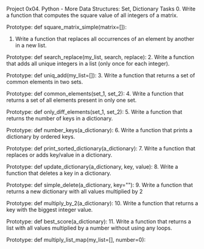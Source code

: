 Project 0x04. Python - More Data Structures: Set, Dictionary
Tasks
0. Write a function that computes the square value of all integers of a matrix.

Prototype: def square_matrix_simple(matrix=[]):
1. Write a function that replaces all occurrences of an element by another in a new list.

Prototype: def search_replace(my_list, search, replace):
2. Write a function that adds all unique integers in a list (only once for each integer).

Prototype: def uniq_add(my_list=[]):
3. Write a function that returns a set of common elements in two sets.

Prototype: def common_elements(set_1, set_2):
4. Write a function that returns a set of all elements present in only one set.

Prototype: def only_diff_elements(set_1, set_2):
5. Write a function that returns the number of keys in a dictionary.

Prototype: def number_keys(a_dictionary):
6. Write a function that prints a dictionary by ordered keys.

Prototype: def print_sorted_dictionary(a_dictionary):
7. Write a function that replaces or adds key/value in a dictionary.

Prototype: def update_dictionary(a_dictionary, key, value):
8. Write a function that deletes a key in a dictionary.

Prototype: def simple_delete(a_dictionary, key=""):
9. Write a function that returns a new dictionary with all values multiplied by 2

Prototype: def multiply_by_2(a_dictionary):
10. Write a function that returns a key with the biggest integer value.

Prototype: def best_score(a_dictionary):
11. Write a function that returns a list with all values multiplied by a number without using any loops.

Prototype: def multiply_list_map(my_list=[], number=0):
